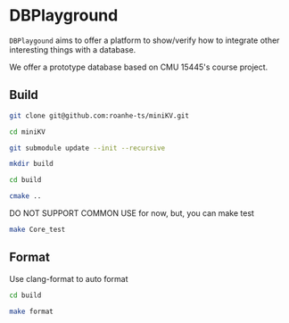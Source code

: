 # DBPlayground

`DBPlaygound` aims to offer a platform to show/verify how to integrate other interesting things with a database.

We offer a prototype database based on CMU 15445's course project.

## Build
```bash
git clone git@github.com:roanhe-ts/miniKV.git

cd miniKV

git submodule update --init --recursive

mkdir build

cd build 

cmake ..
```
DO NOT SUPPORT COMMON USE for now, but, you can make test
```bash
make Core_test
```

## Format
Use clang-format to auto format
```bash
cd build

make format
```
